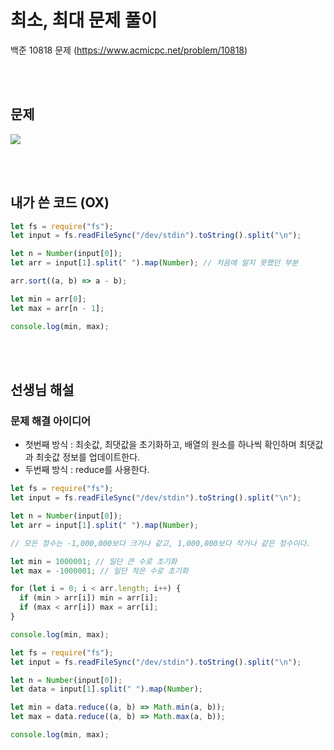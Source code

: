 # 최소, 최대 문제 풀이

백준 10818 문제
(https://www.acmicpc.net/problem/10818)

<br/>
<br/>

## 문제

<a href="#"><img src="https://github.com/eunbaming/TIL_JS-CodingTest/assets/110072947/473c5563-c094-4f83-af17-3b2a8a2e1c66"/></a>

<br/>
<br/>

## 내가 쓴 코드 (OX)

```javascript
let fs = require("fs");
let input = fs.readFileSync("/dev/stdin").toString().split("\n");

let n = Number(input[0]);
let arr = input[1].split(" ").map(Number); // 처음에 알지 못했던 부분

arr.sort((a, b) => a - b);

let min = arr[0];
let max = arr[n - 1];

console.log(min, max);
```

<br/>
<br/>

## 선생님 해설

### 문제 해결 아이디어

- 첫번째 방식 : 최솟값, 최댓값을 초기화하고, 배열의 원소를 하나씩 확인하며 최댓값과 최솟값 정보를 업데이트한다.
- 두번째 방식 : reduce를 사용한다.

```javascript
let fs = require("fs");
let input = fs.readFileSync("/dev/stdin").toString().split("\n");

let n = Number(input[0]);
let arr = input[1].split(" ").map(Number);

// 모든 정수는 -1,000,000보다 크거나 같고, 1,000,000보다 작거나 같은 정수이다.

let min = 1000001; // 일단 큰 수로 초기화
let max = -1000001; // 일단 작은 수로 초기화

for (let i = 0; i < arr.length; i++) {
  if (min > arr[i]) min = arr[i];
  if (max < arr[i]) max = arr[i];
}

console.log(min, max);
```

```javascript
let fs = require("fs");
let input = fs.readFileSync("/dev/stdin").toString().split("\n");

let n = Number(input[0]);
let data = input[1].split(" ").map(Number);

let min = data.reduce((a, b) => Math.min(a, b));
let max = data.reduce((a, b) => Math.max(a, b));

console.log(min, max);
```
